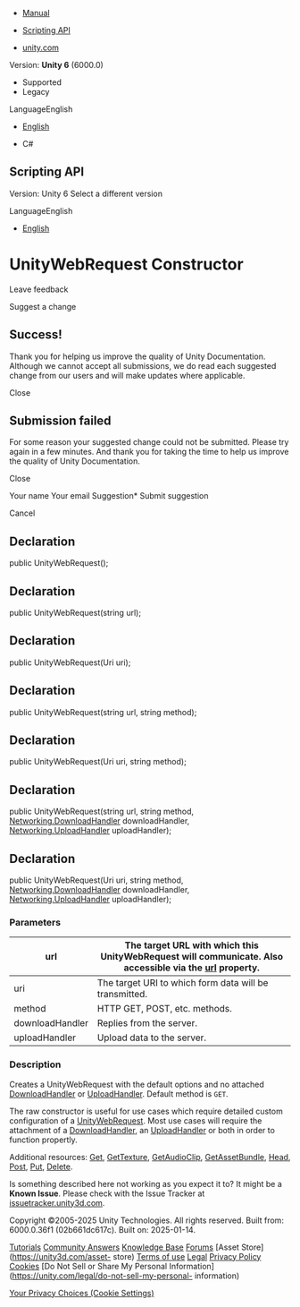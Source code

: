 [ ]()

  * [Manual](../Manual/index.html)
  * [Scripting API](../ScriptReference/index.html)

  * [unity.com](https://unity.com/)

Version: **Unity 6** (6000.0)

  * Supported
  * Legacy

LanguageEnglish

  * [English]()

  * C#

[ ](https://docs.unity3d.com)

## Scripting API

Version: Unity 6 Select a different version

LanguageEnglish

  * [English]()

# UnityWebRequest Constructor

Leave feedback

Suggest a change

## Success!

Thank you for helping us improve the quality of Unity Documentation. Although
we cannot accept all submissions, we do read each suggested change from our
users and will make updates where applicable.

Close

## Submission failed

For some reason your suggested change could not be submitted. Please <a>try
again</a> in a few minutes. And thank you for taking the time to help us
improve the quality of Unity Documentation.

Close

Your name Your email Suggestion* Submit suggestion

Cancel

[ ]()

## Declaration

public UnityWebRequest();

## Declaration

public UnityWebRequest(string url);

## Declaration

public UnityWebRequest(Uri uri);

## Declaration

public UnityWebRequest(string url, string method);

## Declaration

public UnityWebRequest(Uri uri, string method);

## Declaration

public UnityWebRequest(string url, string method,
[Networking.DownloadHandler](Networking.DownloadHandler.html) downloadHandler,
[Networking.UploadHandler](Networking.UploadHandler.html) uploadHandler);

## Declaration

public UnityWebRequest(Uri uri, string method,
[Networking.DownloadHandler](Networking.DownloadHandler.html) downloadHandler,
[Networking.UploadHandler](Networking.UploadHandler.html) uploadHandler);

### Parameters

url | The target URL with which this UnityWebRequest will communicate. Also accessible via the [url](Networking.UnityWebRequest-url.html) property.  
---|---  
uri | The target URI to which form data will be transmitted.  
method | HTTP GET, POST, etc. methods.  
downloadHandler | Replies from the server.  
uploadHandler | Upload data to the server.  
  
### Description

Creates a UnityWebRequest with the default options and no attached
[DownloadHandler](Networking.DownloadHandler.html) or
[UploadHandler](Networking.UploadHandler.html). Default method is `GET`.

The raw constructor is useful for use cases which require detailed custom
configuration of a [UnityWebRequest](Networking.UnityWebRequest.html). Most
use cases will require the attachment of a
[DownloadHandler](Networking.DownloadHandler.html), an
[UploadHandler](Networking.UploadHandler.html) or both in order to function
propertly.  
  
Additional resources: [Get](Networking.UnityWebRequest.Get.html),
[GetTexture](Networking.UnityWebRequest.GetTexture.html),
[GetAudioClip](Networking.UnityWebRequest.GetAudioClip.html),
[GetAssetBundle](Networking.UnityWebRequest.GetAssetBundle.html),
[Head](Networking.UnityWebRequest.Head.html),
[Post](Networking.UnityWebRequest.Post.html),
[Put](Networking.UnityWebRequest.Put.html),
[Delete](Networking.UnityWebRequest.Delete.html).

Is something described here not working as you expect it to? It might be a
**Known Issue**. Please check with the Issue Tracker at
[issuetracker.unity3d.com](https://issuetracker.unity3d.com).

Copyright ©2005-2025 Unity Technologies. All rights reserved. Built from:
6000.0.36f1 (02b661dc617c). Built on: 2025-01-14.

[Tutorials](https://unity3d.com/learn) [Community
Answers](https://answers.unity3d.com) [Knowledge
Base](https://support.unity3d.com/hc/en-us)
[Forums](https://forum.unity3d.com) [Asset Store](https://unity3d.com/asset-
store) [Terms of use](https://docs.unity3d.com/Manual/TermsOfUse.html)
[Legal](https://unity.com/legal) [Privacy
Policy](https://unity.com/legal/privacy-policy)
[Cookies](https://unity.com/legal/cookie-policy) [Do Not Sell or Share My
Personal Information](https://unity.com/legal/do-not-sell-my-personal-
information)

[Your Privacy Choices (Cookie Settings)](javascript:void\(0\);)

